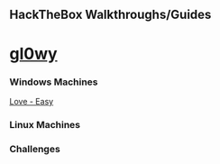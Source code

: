 ## HackTheBox Walkthroughs/Guides
# [gl0wy](https://app.hackthebox.com/profile/216556)


### Windows Machines

[Love - Easy](https://gl0wyy.github.io/HackTheBox/love-windows)


### Linux Machines


### Challenges
